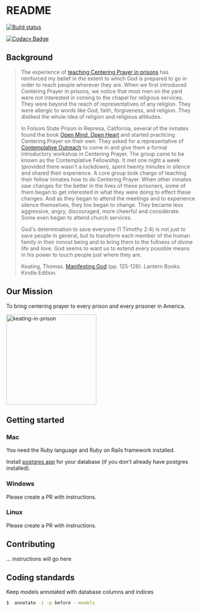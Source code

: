 # README

[![Build status](https://badge.buildkite.com/9845e5b8b88222c0ea37291bec0e5a913340ac49b33d050eda.svg)](https://buildkite.com/vaxcalc-labs-llc/pond)

[![Codacy Badge](https://app.codacy.com/project/badge/Grade/acaa9d3ee20a4f6da2ed80b7b25b501d)](https://www.codacy.com/gh/Centering-Prayer-Prison-Outreach/prison-outreach-national-database/dashboard?utm_source=github.com&amp;utm_medium=referral&amp;utm_content=Centering-Prayer-Prison-Outreach/prison-outreach-national-database&amp;utm_campaign=Badge_Grade)

## Background

> The experience of [teaching Centering Prayer in prisons](https://youtu.be/YMl0ZMxOuVI) has reinforced my belief in the extent to which God is prepared to go in order to reach people wherever they are. When we first introduced Centering Prayer in prisons, we notice that most men on the yard were not interested in coming to the chapel for religious services. They were beyond the reach of representatives of any religion. They were allergic to words like God, faith, forgiveness, and religion. They disliked the whole idea of religion and religious attitudes.
> 
> In Folsom State Prison in Represa, California, several of the inmates found the book [Open Mind, Open Heart](https://www.amazon.com/Open-Mind-Heart-20th-Anniversary/dp/1472972090/) and started practicing Centering Prayer on their own. They asked for a representative of [Contemplative Outreach](https://cpprisonoutreach.org/) to come in and give them a formal introductory workshop in Centering Prayer. The group came to be known as the Contemplative Fellowship. It met one night a week (provided there wasn't a lockdown), spent twenty minutes in silence and shared their experience. A core group took charge of teaching their fellow inmates how to do Centering Prayer. When other inmates saw changes for the better in the lives of these prisoners, some of them began to get interested in what they were doing to effect these changes. And as they began to attend the meetings and to experience silence themselves, they too began to change. They became less aggressive, angry, discouraged, more cheerful and considerate. Some even began to attend church services.
> 
> God's determination to save everyone (1 Timothy 2:4) is not just to save people in general, but to transform each member of the human family in their inmost being and to bring them to the fullness of divine life and love. God seems to want us to extend every possible means in his power to touch people just where they are.
> 
> Keating, Thomas. [Manifesting God](https://www.amazon.com/Manifesting-God-Thomas-Keating-ebook/dp/B007PSCXYG/) (pp. 125-126). Lantern Books. Kindle Edition. 

## Our Mission

To bring centering prayer to every prison and every prisoner in America.

<img width="240" alt="keating-in-prison" src="https://user-images.githubusercontent.com/1895292/163723400-5f1f9b55-fda3-41af-9ad3-fe690509b7a7.png">


## Getting started

### Mac

You need the Ruby language and Ruby on Rails framework installed.

Install [postgres app](https://postgresapp.com/) for your database (if you don't already have postgres installed).

### Windows 
Please create a PR with instructions.

### Linux
Please create a PR with instructions.

## Contributing

... instructions will go here

## Coding standards

Keep models annotated with database columns and indices

```bash
$  annotate -i -p before --models  
```

